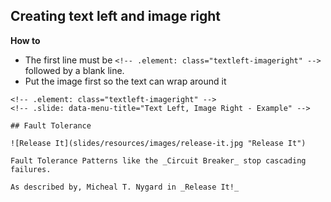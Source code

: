 <!-- .slide: data-menu-title="Text Left, Image Right - Source" -->

## Creating text left and image right

**How to**  
* The first line must be `<!-- .element: class="textleft-imageright" -->` followed by a blank line.  
* Put the image first so the text can wrap around it

```
<!-- .element: class="textleft-imageright" -->
<!-- .slide: data-menu-title="Text Left, Image Right - Example" -->

## Fault Tolerance

![Release It](slides/resources/images/release-it.jpg "Release It")

Fault Tolerance Patterns like the _Circuit Breaker_ stop cascading failures.

As described by, Micheal T. Nygard in _Release It!_

```
